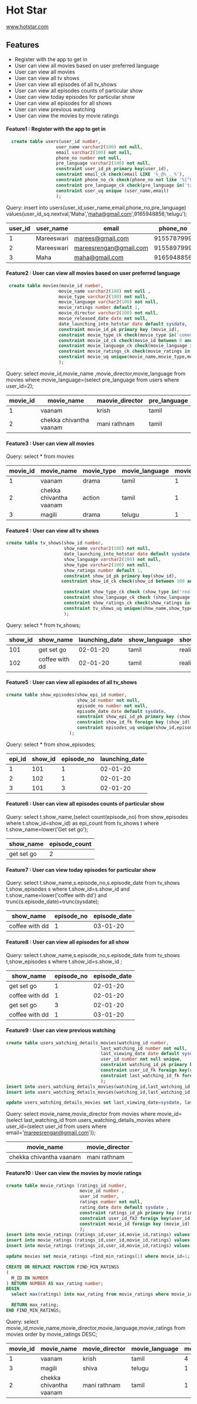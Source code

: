 # Hot Star
 www.hotstar.com
 
## Features
 * Register with the app to get in
 * User can view all movies based on user preferred language
 * User can view all movies
 * User can view all tv shows
 * User can view all episodes of all tv_shows
 * User can view all episodes counts of particular show
 * User can view today episodes for particular show
 * User can view all episodes for all shows
 * User can view previous watching
 * User can view the movies by movie ratings
 

#### Feature1 : Register with the app to get in
```sql
  create table users(user_id number,
                   user_name varchar2(100) not null,
                   email varchar2(100) not null,
                   phone_no number not null,
                   pre_language varchar2(100) not null,
                   constraint user_id_pk primary key(user_id),
                   constraint email_ck check(email LIKE '%_@%_._%'),
                   constraint phone_no_ck check(phone_no not like '%[^0-9]%') ,
                   constraint pre_language_ck check(pre_language in('tamil','telugu','english')),
                   constraint user_uq unique (user_name,email)
                   );

  ```
  Query:
        insert into users(user_id,user_name,email,phone_no,pre_language)
            values(user_id_sq.nextval,'Maha','maha@gmail.com',9165948856,'telugu');
            
| user_id | user_name  | email                  | phone_no   | pre_language |
|---------|------------|------------------------|------------|--------------|
| 1       | Mareeswari | marees@gmail.com       | 9155787999 | tamil        |
| 2       | Mareeswari | mareesrengan@gmail.com | 9155897999 | tamil        |
| 3       | Maha       | maha@gmail.com         | 9165948856 | telugu       |

#### Feature2 : User can view all movies based on user preferred language

```sql
 create table movies(movie_id number,
                    movie_name varchar2(100) not null ,
                    movie_type varchar2(100) not null,
                    movie_language varchar2(100) not null,
                    movie_ratings number default 1,
                    movie_director varchar2(100) not null,
                    movie_released_date date not null,
                    date_launching_into_hotstar date default sysdate,
                    constraint movie_id_pk primary key (movie_id),
                    constraint movie_type_ck check(movie_type in('comedy','thriller','action','drama')),
                    constraint movie_id_ck check(movie_id between 0 and 100),
                    constraint movie_language_ck check(movie_language in('tamil','english','telugu')),
                    constraint movie_ratings_ck check(movie_ratings in(1,2,3,4,5)),
                    constraint movie_uq unique(movie_name,movie_type,movie_language,movie_director)
                    );

  ```
                      
                      
   Query:
   select movie_id,movie_name ,movie_director,movie_language from movies where movie_language=(select pre_language from users where       user_id=2);
                      
| movie_id | movie_name              | maovie_director | pre_language |
|----------|-------------------------|-----------------|--------------|
| 1        | vaanam                  | krish           | tamil        |
| 2        | chekka chivantha vaanam | mani rathnam    | tamil        |



#### Feature3 : User can view all movies
  Query:
  select * from movies

| movie_id | movie_name           | movie_type | movie_language | movie_ratings | movie_director | movie_released_date | launching_date |
|----------|-------------------------|------------|----------------|---------------|----------------|---------------------|-------------
| 1        | vaanam                  | drama      | tamil          | 1             | krish          | 29-04-11            | 02-01-20       
| 2        | chekka chivantha vaanam | action     | tamil          | 1             | mani rathnam   | 29-04-11            | 02-01-20       
| 3        | magili                  | drama      | telugu         | 1             | shiva          | 05-04-19            | 02-01-20       
#### Feature4 : User can view all tv shows

```sql
create table tv_shows(show_id number,
                      show_name varchar2(100) not null,
                      date_launching_into_hotstar date default sysdate,
                      show_language varchar2(100) not null,
                      show_type varchar2(100) not null,
                      show_ratings number default 1,
                      constraint show_id_pk primary key(show_id),
                     constraint show_id_ck check(show_id between 100 and 200),

                      constraint show_type_ck check (show_type in('reality','serial')),
                      constraint show_language_ck check (show_language in('tamil','telugu','english')),
                      constraint show_ratings_ck check(show_ratings in(1,2,3,4,5)),
                      constraint tv_shows_uq unique(show_name,show_type,show_language)
                      );

  ```
Query:
  select * from tv_shows;
  
| show_id | show_name      | launching_date | show_language | show_type | show_ratings |
|---------|----------------|----------------|---------------|-----------|--------------|
| 101     | get set go     | 02-01-20       | tamil         | reality   | 1            |
| 102     | coffee with dd | 02-01-20       | tamil         | reality   | 1            |

#### Feature5 : User can view all episodes of all tv_shows
```sql
create table show_episodes(show_epi_id number,
                           show_id number not null,
                           episode_no number not null,
                           episode_date date default sysdate,
                           constraint show_epi_id_pk primary key (show_epi_id),
                           constraint show_id_fk foreign key (show_id) references tv_shows(show_id),
                           constraint episodes_uq unique(show_id,episode_date)
                        );

  ```
  Query:
   select * from show_episodes;

| epi_id | show_id | episode_no | launching_date |
|--------|---------|------------|----------------|
| 1      | 101     | 1          | 02-01-20       |
| 2      | 102     | 1          | 02-01-20       |
| 3      | 101     | 3          | 02-01-20       |
   
#### Feature6 : User can view all episodes counts of particular show

 Query:
  select t.show_name,(select  count(episode_no) from show_episodes where t.show_id=show_id) as epi_count from tv_shows t where t.show_name=lower('Get set go');

| show_name  | episode_count |
|------------|---------------|
| get set go | 2             |

#### Feature7 : User can view today episodes for particular show

Query:
   select t.show_name,s.episode_no,s.episode_date from tv_shows t,show_episodes s where t.show_id=s.show_id and
t.show_name=lower('coffee with dd') and trunc(s.episode_date)=trunc(sysdate);

| show_name      	| episode_no 	| episode_date 	|
|----------------	|------------	|--------------	|
| coffee with dd 	| 1          	| 03-01-20     	|

#### Feature8 : User can view all episodes for all show

Query:
  select t.show_name,s.episode_no,s.episode_date from tv_shows t,show_episodes s where t.show_id=s.show_id ;

| show_name      	| episode_no 	| episode_date 	|
|----------------	|------------	|--------------	|
| get set go     	| 1          	| 02-01-20     	|
| coffee with dd 	| 1          	| 02-01-20     	|
| get set go     	| 3          	| 02-01-20     	|
| coffee with dd 	| 1          	| 03-01-20     	|


#### Feature9 : User can view previous watching
```sql
create table users_watching_details_movies(watching_id number,
                                    last_watching_id number not null,
                                    last_viewing_date date default sysdate,
                                    user_id number not null unique,
                                    constraint watching_id_pk primary key(watching_id),
                                    constraint user_id_fk foreign key(user_id) references users(user_id) ,
                                    constraint last_watching_id_fk foreign key(last_watching_id ) references movies(movie_id)
                                    );
insert into users_watching_details_movies(watching_id,last_watching_id,user_id)values (watching_id_sq.nextval,1,2);
insert into users_watching_details_movies(watching_id,last_watching_id,user_id)values (watching_id_sq.nextval,1,1);

update users_watching_details_movies set last_viewing_date=sysdate, last_watching_id=2 where user_id=2;


  ```
  Query:
   select movie_name,movie_director from movies where movie_id=(select last_watching_id from users_watching_details_movies where user_id=(select user_id from users where email='mareesrengan@gmail.com'));

| movie_name              	| movie_director 	|
|-------------------------	|----------------	|
| chekka chivantha vaanam 	| mani rathnam   	|

#### Feature10 : User can view the movies by movie ratings
```sql
create table movie_ratings (ratings_id number,
                            movie_id number ,
                            user_id number,
                            ratings number not null,
                            rating_date date default sysdate ,
                            constraint ratings_id_pk primary key (ratings_id),
                            constraint user_id_fk2 foreign key(user_id) references users(user_id),
                            constraint movie_id foreign key (movie_id) references movies(movie_id)
                            );
insert into movie_ratings (ratings_id,user_id,movie_id,ratings) values(movie_ratings_id.nextval,1,1,2);
insert into movie_ratings (ratings_id,user_id,movie_id,ratings) values(movie_ratings_id.nextval,2,1,3);
insert into movie_ratings (ratings_id,user_id,movie_id,ratings) values(movie_ratings_id.nextval,3,1,4);

update movies set movie_ratings =find_min_ratings(1) where movie_id=1;

CREATE OR REPLACE FUNCTION FIND_MIN_RATINGS 
(
  M_ID IN NUMBER 
) RETURN NUMBER AS max_rating number;
BEGIN
  select max(ratings) into max_rating from movie_ratings where movie_id=M_ID;

  RETURN max_rating;
END FIND_MIN_RATINGS;

  ```
  Query:
  select movie_id,movie_name,movie_director,movie_language,movie_ratings from movies order by movie_ratings DESC;
  
| movie_id 	| movie_name              	| movie_director 	| movie_language 	| movie_ratings 	|
|----------	|-------------------------	|----------------	|----------------	|---------------	|
| 1        	| vaanam                  	| krish          	| tamil          	| 4             	|
| 3        	| magili                  	| shiva          	| telugu         	| 1             	|
| 2        	| chekka chivantha vaanam 	| mani rathnam   	| tamil          	| 1             	|
